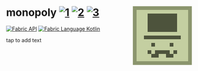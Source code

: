 # monopoly [![1][1]][6]  [![2][2]][4]  [![3][3]][5] <img src="src/main/resources/icon.png" align="right"/>

[![Fabric API](https://images2.imgbox.com/8e/38/bfInI5qv_o.png)][8] [![Fabric Language Kotlin](https://images2.imgbox.com/e6/72/9pHQB5ZC_o.png)][9]

tap to add text

[1]: https://img.shields.io/badge/minecraft-1.16+-brightgreen
[2]: https://img.shields.io/badge/loader-Fabric-blue
[3]: https://img.shields.io/badge/code_quality-F-red
[4]: https://fabricmc.net
[5]: https://git.io/code-quality
[6]: https://minecraft.net
[7]: src/main/resources/assets/storagenetworks/icon.png
[8]: https://www.curseforge.com/minecraft/mc-mods/fabric-api
[9]: https://www.curseforge.com/minecraft/mc-mods/fabric-language-kotlin
[10]: http://cf.way2muchnoise.eu/full_slotlink_downloads.svg
[11]: https://www.curseforge.com/minecraft/mc-mods/slotlink
